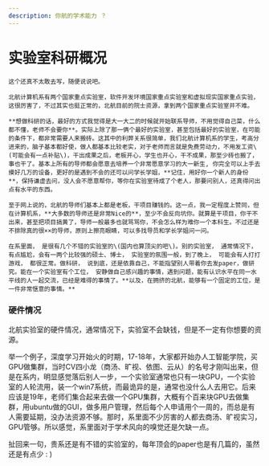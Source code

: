 ```yaml
---
description: 你航的学术能力 ？
---
```


# 实验室科研概况

    这个还真不太敢去写，随便说说吧。

    北航计算机系有两个国家重点实验室，软件开发环境国家重点实验室和虚拟现实国家重点实验，这很厉害了，不过其实也挺正常的，北航目前的院士资源，拿到两个国家重点实验室并不难。

    **想做科研的话，最好的方式我觉得是大一大二的时候就开始联系导师，不用觉得自己菜，什么都不懂，老师不会要你**。实际上除了那一俩个最好的实验室，甚至包括最好的实验室，在可能的条件下，都非常需要人来搬砖。这其中的利弊关系很简单，我们北航计算机系的学生，考高分进来的，脑子基本都好使，做人都基本比较老实，对于老师而言就是免费劳动力，不用发工资\(可能会有一点补贴\)，干出成果之后，老板开心，学生也开心，干不成果，那至少砖也搬了，事也干了。基本上所有的导师都会愿意去培养一个非常愿意学习的大一新生, 你完全可以上手去摸好几万的设备，更好的是遇到不会的还可以问学长学姐，**记住，用好你一个新人的身份**，保持谦虚去问，没人会不愿意帮你，等你在实验室待成了个老人，那要问别人，还真得问出点有水平的东西。

    至于网上说的，北航的导师们基本上都是老板，干项目赚钱的。这一点，我一定程度上赞同，但在计算机系，**大多数的导师还是非常Nice的**，至少不会反向坑你。就算是干项目，你干不出来，甚至把项目搞黄了，导师一般最多也就骂骂你，不会怎么样为难你一个本科生。不过还是不排除真的很××的导师，原则上擦亮眼睛，可以多找导员和学长学姐问一问。

    在系里面， 是很有几个不错的实验室的\(国内也算顶尖的吧\)。别的实验室， 通常情况下， 有点尴尬，会有一两个比较强的硕士、博士， 实验室的氛围一般，到了晚上， 可能会有人打打游戏， 都很正常。做科研， 说到底，还是依靠自己，不能指望别人带着你去发paper，做研究。能在一个实验室有个工位， 安静做自己感兴趣的事情，遇到问题，能有认识水平在同一水平线的人一起交流，已经是难得的事情了。**以及，在拥挤的北航，能够有一个固定的工位，是一件非常惬意的事情。**

### 硬件情况

北航实验室的硬件情况，通常情况下，实验室不会缺钱，但是不一定有你想要的资源。

举一个例子，深度学习开始火的时期，17-18年，大家都开始办人工智能学院，买GPU做集群，当时CV四小龙（商汤、旷视、依图、云从）的名号才刚叫出来，但是在系内，明显感觉落后别人一步，一个实验室通常也只有一块GPU，一个实验室的人轮流用，装一个win7系统，而最诡异的是，通常也没什么人去用它。后来应该是19年，老师们集合起来去做一个GPU集群，大概有个百来块GPU去做集群，用ubuntu做的GUI，做多用户管理，然后每个人申请用个一周的，而总是有人需要延期，没办法资源不够。那时，系里面不少厉害的人都去商汤、旷视实习，GPU管够。所以感觉，系里面对于学术风向的嗅觉还是欠缺一点。

扯回来一句，贵系还是有不错的实验室的，每年顶会的paper也是有几篇的，虽然还是有点少 : \)



